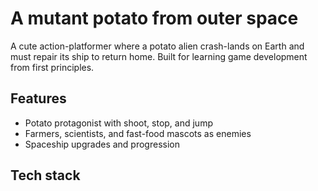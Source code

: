 # A mutant potato from outer space 

A cute action-platformer where a potato alien crash-lands on Earth and must repair its ship to return home. Built for learning game development from first principles.

## Features 
- Potato protagonist with shoot, stop, and jump
- Farmers, scientists, and fast-food mascots as enemies 
- Spaceship upgrades and progression 

## Tech stack

